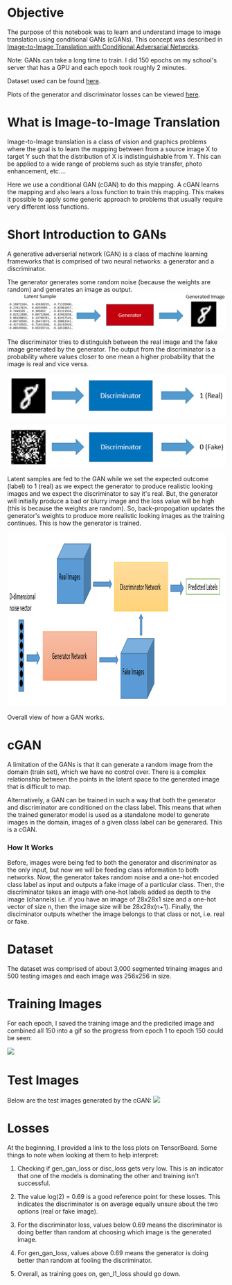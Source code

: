 # Objective
The purpose of this notebook was to learn and understand image to image translation using conditional GANs (cGANs). This concept was described in [Image-to-Image Translation with Conditional Adversarial Networks](https://arxiv.org/abs/1611.07004).

Note: GANs can take a long time to train. I did 150 epochs on my school's server that has a GPU and each epoch took roughly 2 minutes.

Dataset used can be found [here](https://www.kaggle.com/vikramtiwari/pix2pix-dataset).

Plots of the generator and discriminator losses can be viewed [here](https://tensorboard.dev/experiment/HnZe4oRhRBi3oK98evaKLg/#scalars).

#

# What is Image-to-Image Translation

Image-to-Image translation is a class of vision and graphics problems where the goal is to learn the mapping between from a source image X to target Y such that the distribution of X is indistinguishable from Y. This can be applied to a wide range of problems such as style transfer, photo enhancement, etc....  

Here we use a conditional GAN (cGAN) to do this mapping. A cGAN learns the mapping and also lears a loss function to train this mapping. This makes it possible to apply some generic approach to problems that usually require very different loss functions. 

# Short Introduction to GANs

A generative adverserial network (GAN) is a class of machine learning frameworks that is comprised of two neural networks: a generator and a discriminator.

The generator generates some random noise (because the weights are random) and generates an image as output.
![](https://github.com/dominicventura19/cGANCityScapes/blob/main/slide_photos/generator.png)

The discriminator tries to distinguish between the real image and the fake image generated by the generator. The output from the discriminator is a probability where values closer to one mean a higher probability that the image is real and vice versa. 
<p align="center">
  <img width="700" height="100" src="https://github.com/dominicventura19/cGANCityScapes/blob/main/slide_photos/discrim_1.png">
</p>

<p align="center">
  <img width="700" height="100" src="https://github.com/dominicventura19/cGANCityScapes/blob/main/slide_photos/discrim_2.png">
</p>


Latent samples are fed to the GAN while we set the expected outcome (label) to 1 (real) as we expect the generator to produce realistic looking images and we expect the discriminator to say it's real. But, the generator will initially produce a bad or blurry image and the loss value will be high (this is because the weights are random). So, back-propogation updates the generator's weights to produce more realistic looking images as the training continues. This is how the generator is trained. 

<p align="center">
  <img width="800" height="400" src="https://github.com/dominicventura19/cGANCityScapes/blob/main/slide_photos/gan_overall.png">
</p>

Overall view of how a GAN works.

# cGAN

A limitation of the GANs is that it can generate a random image from the domain (train set), which we have no control over. There is a complex relationship between the points in the latent space to the generated image that is difficult to map. 

Alternatively, a GAN can be trained in such a way that both the generator and discriminator are conditioned on the class label. This means that when the trained generator model is used as a standalone model to generate images in the domain, images of a given class label can be generared. This is a cGAN.

### How It Works

Before, images were being fed to both the generator and discriminator as the only input, but now we will be feeding class information to both networks. Now, the generator takes random noise and a one-hot encoded class label as input and outputs a fake image of a particular class. Then, the discriminator takes an image with one-hot labels added as depth to the image (channels) i.e. if you have an image of 28x28x1 size and a one-hot vector of size n, then the image size will be 28x28x(n+1). Finally, the disciminator outputs whether the image belongs to that class or not, i.e. real or fake.

# Dataset

The dataset was comprised of about 3,000 segmented trinaing images and 500 testing images and each image was 256x256 in size.

# Training Images

For each epoch, I saved the training image and the predicited image and combined all 150 into a gif so the progress from epoch 1 to epoch 150 could be seen:


![](https://github.com/dominicventura19/cGANCityScapes/blob/main/half_speed.gif)

# Test Images

Below are the test images generated by the cGAN: 
<image src="https://github.com/dominicventura19/cGANCityScapes/blob/main/Images/combined.pdf"/>


# Losses

At the beginning, I provided a link to the loss plots on TensorBoard. Some things to note when looking at them to help interpret:

1) Checking if gen_gan_loss or disc_loss gets very low. This is an indicator that one of the models is dominating the other and training isn't successful.

2) The value log(2) = 0.69 is a good reference point for these losses. This indicates the discriminator is on average equally unsure about the two options (real or fake image). 

3) For the discriminator loss, values below 0.69 means the discriminator is doing better than random at choosing which image is the generated image.

4) For gen_gan_loss, values above 0.69 means the generator is doing better than random at fooling the discriminator.

5) Overall, as training goes on, gen_l1_loss should go down.
